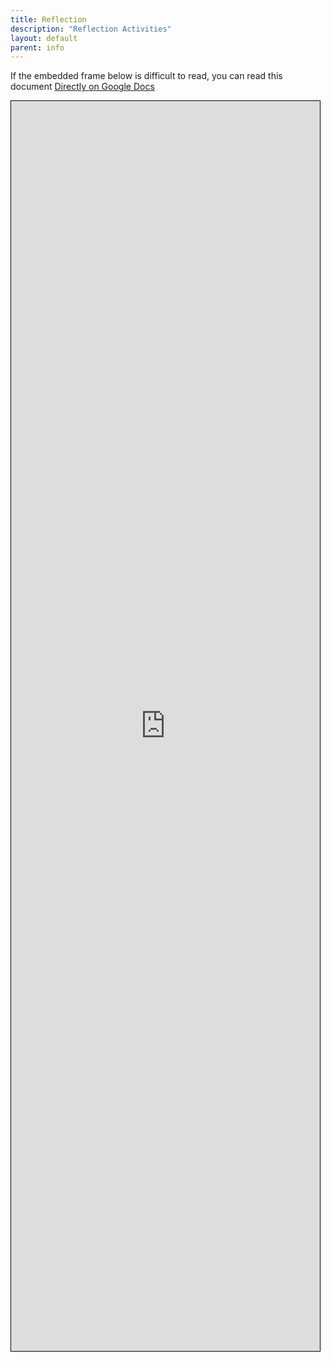 ```yaml
---
title: Reflection
description: "Reflection Activities"
layout: default
parent: info
---
```


If the embedded frame below is difficult to read, you can read this document 
[Directly on Google Docs](https://docs.google.com/document/d/1wLRWv3-nKdhsValX8Vsx1CoFrbCKgYHTY-nib722Df0/edit?usp=sharing)

<style>
  iframe { 
    width: 98%; margin-left:auto; margin-right:auto;
    border: 1px solid black;
    height: 2000px;
  }
</style>

<iframe src="https://docs.google.com/document/d/e/2PACX-1vQ783fLoHgmXTQOcQoswPci005Z9x7ffomEkl--UY7IY25zlklANnRvupNEpBfmB73usgPv4nTYKigo/pub?embedded=true"></iframe>
